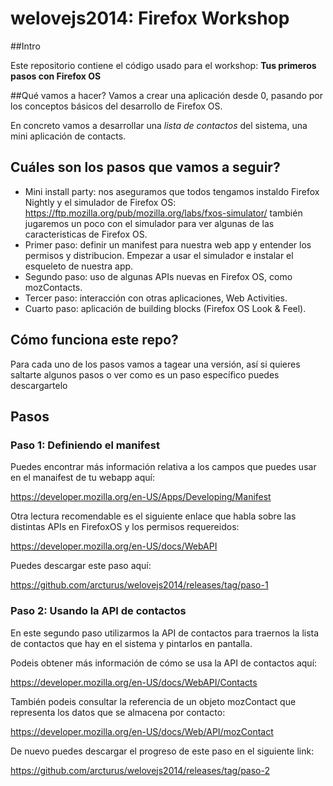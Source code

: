 welovejs2014: Firefox Workshop
==============================

##Intro

Este repositorio contiene el código usado para el workshop: **Tus primeros pasos con Firefox OS**

##Qué vamos a hacer?
Vamos a crear una aplicación desde 0, pasando por los conceptos básicos del desarrollo de Firefox OS.

En concreto vamos a desarrollar una _lista de contactos_ del sistema, una mini aplicación de contacts.

## Cuáles son los pasos que vamos a seguir?
  * Mini install party: nos aseguramos que todos tengamos instaldo Firefox Nightly y el simulador de Firefox OS: https://ftp.mozilla.org/pub/mozilla.org/labs/fxos-simulator/ también jugaremos un poco con el simulador para ver algunas de las caracteristicas de Firefox OS.
  * Primer paso: definir un manifest para nuestra web app y entender los permisos y distribucion. Empezar a usar el simulador e instalar el esqueleto de nuestra app.
  * Segundo paso: uso de algunas APIs nuevas en Firefox OS, como mozContacts.
  * Tercer paso: interacción con otras aplicaciones, Web Activities.
  * Cuarto paso: aplicación de building blocks (Firefox OS Look & Feel).

## Cómo funciona este repo?
Para cada uno de los pasos vamos a tagear una versión, así si quieres saltarte algunos pasos o ver como es un paso específico puedes descargartelo

## Pasos

### Paso 1: Definiendo el manifest
Puedes encontrar más información relativa  a los campos que puedes usar en el manaifest de tu webapp aquí:

https://developer.mozilla.org/en-US/Apps/Developing/Manifest

Otra lectura recomendable es el siguiente enlace que habla sobre las distintas APIs en FirefoxOS y los permisos requereidos:

https://developer.mozilla.org/en-US/docs/WebAPI

Puedes descargar este paso aquí:

https://github.com/arcturus/welovejs2014/releases/tag/paso-1

### Paso 2: Usando la API de contactos
En este segundo paso utilizarmos la API de contactos para traernos la lista de contactos que hay en el sistema y pintarlos en pantalla.

Podeis obtener más información de cómo se usa la API de contactos aquí:

https://developer.mozilla.org/en-US/docs/WebAPI/Contacts

También podeis consultar la referencia de un objeto mozContact que representa los datos que se almacena por contacto:

https://developer.mozilla.org/en-US/docs/Web/API/mozContact

De nuevo puedes descargar el progreso de este paso en el siguiente link:

https://github.com/arcturus/welovejs2014/releases/tag/paso-2

